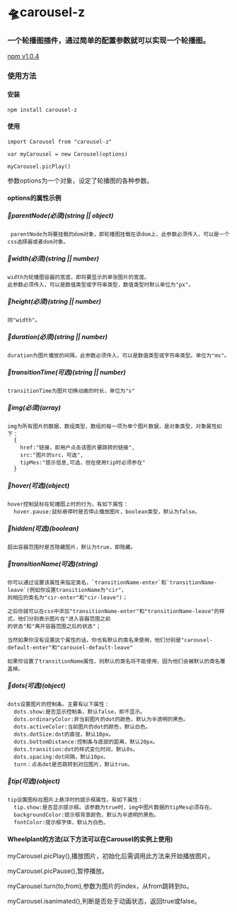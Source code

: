 # 🛸carousel-z
### 一个轮播图插件，通过简单的配置参数就可以实现一个轮播图。

[npm v1.0.4][npm-url]


[npm-url]: https://www.npmjs.com/package/carousel-z

### 使用方法

#### 安装
`npm install carousel-z`

#### 使用
`import Carousel from "carousel-z"`

`var myCarousel = new Carousel(options)`

`myCarousel.picPlay()`

参数options为一个对象，设定了轮播图的各种参数。

#### options的属性示例
##### 🍊parentNode(必须)(string || object)</font>
 
     parentNode为将要挂载的dom对象，即轮播图挂载在该dom上，此参数必须传入，可以是一个css选择器或者dom对象。
     
##### 🍊width(必须)(string || number)

    width为轮播图容器的宽度，即将要显示的单张图片的宽度。
    此参数必须传入，可以是数值类型或字符串类型，数值类型时默认单位为"px"。
    
##### 🍊height(必须)(string || number)

    同"width"。
    
##### 🍊duration(必须)(string || number)

    duration为图片播放的间隔，此参数必须传入，可以是数值类型或字符串类型。单位为"ms"。
    
##### 🍊transitionTime(可选)(string || number)

    transitionTime为图片切换动画的时长，单位为"s"

##### 🍊img(必须)(array)

    img为所有图片的数据，数组类型，数组的每一项为单个图片数据，是对象类型，对象属性如下：
      {
        href:"链接，即用户点击该图片要跳转的链接",
        src:"图片的src，可选",
        tipMes:"提示信息,可选，但在使用tip时必须参在"
      }

##### 🍊hover(可选)(object)

    hover控制鼠标在轮播图上时的行为，有如下属性：
      hover.pause:鼠标悬停时是否停止播放图片，boolean类型，默认为false。
     
##### 🍊hidden(可选)(boolean)

    超出容器范围时是否隐藏图片，默认为true，即隐藏。

##### 🍊transitionName(可选)(string)

    你可以通过设置该属性来指定类名，`transitionName-enter`和`transitionName-leave`(例如你设置transitionName为"cir"，
    则相应的类名为"cir-enter"和"cir-leave")；

    之后你就可以在css中添加"transitionName-enter"和"transitionName-leave"的样式，他们分别表示图片在"进入容器范围之前
    的状态"和"离开容器范围之后的状态"；

    当然如果你没有设置这个属性的话，你也有默认的类名来使用，他们分别是"carousel-default-enter"和"carousel-default-leave"

    如果你设置了transitionName属性，则默认的类名将不能使用，因为他们会被默认的类名覆盖掉。

##### 🍊dots(可选)(object)

    dots设置图片的控制条。主要有以下属性：
      dots.show:是否显示控制条，默认false，即不显示。
      dots.ordinaryColor:非当前图片的dot的颜色，默认为半透明的黑色。
      dots.activeColor:当前图片的dot的颜色，默认白色。
      dots.dotSize:dot的直径，默认10px。
      dots.bottomDistance:控制条与底部的距离，默认20px。
      dots.transition:dot的样式变化时间，默认0s。
      dots.spacing:dot间隔，默认10px。
      turn：点击dot是否跳转到对应图片，默认true。
      
##### 🍊tip(可选)(object)

    tip设置图标在图片上悬浮时的提示框属性，有如下属性：
      tip.show:是否显示提示框。该参数为true时，img中图片数据的tipMes必须存在。
      backgroundColor:提示框背景颜色，默认为半透明的黑色。
      fontColor:提示框字体，默认为白色。
      
#### Wheelplant的方法(以下方法可以在Carousel的实例上使用)

myCarousel.picPlay(),播放图片，初始化后需调用此方法来开始播放图片。

myCarousel.picPause(),暂停播放。

myCarousel.turn(to,from),参数为图片的index，从from跳转到to。

myCarousel.isanimated(),判断是否处于动画状态，返回true或false。




      
      
      
      
      
      
      
      
      
      
      
      
      
      
